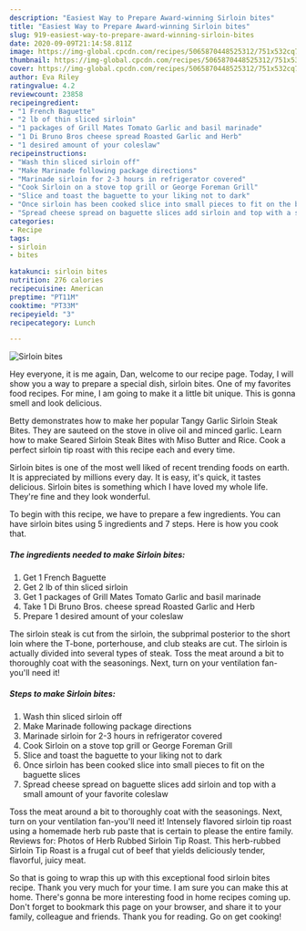 ```yaml
---
description: "Easiest Way to Prepare Award-winning Sirloin bites"
title: "Easiest Way to Prepare Award-winning Sirloin bites"
slug: 919-easiest-way-to-prepare-award-winning-sirloin-bites
date: 2020-09-09T21:14:58.811Z
image: https://img-global.cpcdn.com/recipes/5065870448525312/751x532cq70/sirloin-bites-recipe-main-photo.jpg
thumbnail: https://img-global.cpcdn.com/recipes/5065870448525312/751x532cq70/sirloin-bites-recipe-main-photo.jpg
cover: https://img-global.cpcdn.com/recipes/5065870448525312/751x532cq70/sirloin-bites-recipe-main-photo.jpg
author: Eva Riley
ratingvalue: 4.2
reviewcount: 23858
recipeingredient:
- "1 French Baguette"
- "2 lb of thin sliced sirloin"
- "1 packages of Grill Mates Tomato Garlic and basil marinade"
- "1 Di Bruno Bros cheese spread Roasted Garlic and Herb"
- "1 desired amount of your coleslaw"
recipeinstructions:
- "Wash thin sliced sirloin off"
- "Make Marinade following package directions"
- "Marinade sirloin for 2-3 hours in refrigerator covered"
- "Cook Sirloin on a stove top grill or George Foreman Grill"
- "Slice and toast the baguette to your liking not to dark"
- "Once sirloin has been cooked slice into small pieces to fit on the baguette slices"
- "Spread cheese spread on baguette slices add sirloin and top with a small amount of your favorite coleslaw"
categories:
- Recipe
tags:
- sirloin
- bites

katakunci: sirloin bites 
nutrition: 276 calories
recipecuisine: American
preptime: "PT11M"
cooktime: "PT33M"
recipeyield: "3"
recipecategory: Lunch

---
```



![Sirloin bites](https://img-global.cpcdn.com/recipes/5065870448525312/751x532cq70/sirloin-bites-recipe-main-photo.jpg)

Hey everyone, it is me again, Dan, welcome to our recipe page. Today, I will show you a way to prepare a special dish, sirloin bites. One of my favorites food recipes. For mine, I am going to make it a little bit unique. This is gonna smell and look delicious.

Betty demonstrates how to make her popular Tangy Garlic Sirloin Steak Bites. They are sauteed on the stove in olive oil and minced garlic. Learn how to make Seared Sirloin Steak Bites with Miso Butter and Rice. Cook a perfect sirloin tip roast with this recipe each and every time.

Sirloin bites is one of the most well liked of recent trending foods on earth. It is appreciated by millions every day. It is easy, it's quick, it tastes delicious. Sirloin bites is something which I have loved my whole life. They're fine and they look wonderful.


To begin with this recipe, we have to prepare a few ingredients. You can have sirloin bites using 5 ingredients and 7 steps. Here is how you cook that.

<!--inarticleads1-->

##### The ingredients needed to make Sirloin bites:

1. Get 1 French Baguette
1. Get 2 lb of thin sliced sirloin
1. Get 1 packages of Grill Mates Tomato Garlic and basil marinade
1. Take 1 Di Bruno Bros. cheese spread Roasted Garlic and Herb
1. Prepare 1 desired amount of your coleslaw


The sirloin steak is cut from the sirloin, the subprimal posterior to the short loin where the T-bone, porterhouse, and club steaks are cut. The sirloin is actually divided into several types of steak. Toss the meat around a bit to thoroughly coat with the seasonings. Next, turn on your ventilation fan-you&#39;ll need it! 

<!--inarticleads2-->

##### Steps to make Sirloin bites:

1. Wash thin sliced sirloin off
1. Make Marinade following package directions
1. Marinade sirloin for 2-3 hours in refrigerator covered
1. Cook Sirloin on a stove top grill or George Foreman Grill
1. Slice and toast the baguette to your liking not to dark
1. Once sirloin has been cooked slice into small pieces to fit on the baguette slices
1. Spread cheese spread on baguette slices add sirloin and top with a small amount of your favorite coleslaw


Toss the meat around a bit to thoroughly coat with the seasonings. Next, turn on your ventilation fan-you&#39;ll need it! Intensely flavored sirloin tip roast using a homemade herb rub paste that is certain to please the entire family. Reviews for: Photos of Herb Rubbed Sirloin Tip Roast. This herb-rubbed Sirloin Tip Roast is a frugal cut of beef that yields deliciously tender, flavorful, juicy meat. 

So that is going to wrap this up with this exceptional food sirloin bites recipe. Thank you very much for your time. I am sure you can make this at home. There's gonna be more interesting food in home recipes coming up. Don't forget to bookmark this page on your browser, and share it to your family, colleague and friends. Thank you for reading. Go on get cooking!
